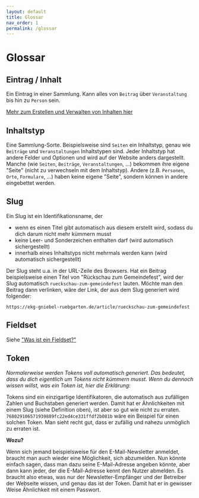 ```yaml
---
layout: default
title: Glossar
nav_order: 1
permalink: /glossar
---
```


# Glossar

## Eintrag / Inhalt
Ein Eintrag in einer Sammlung. Kann alles von `Beitrag` über `Veranstaltung` bis hin zu `Person` sein.

[Mehr zum Erstellen und Verwalten von Inhalten hier](/plugins/wiki/basics/create-and-edit)

## Inhaltstyp
Eine Sammlung-Sorte. Beispielsweise sind `Seiten` ein Inhaltstyp, genau wie `Beiträge` und `Veranstaltungen` Inhaltstypen sind. Jeder Inhaltstyp hat andere Felder und Optionen und wird auf der Website anders dargestellt. Manche (wie `Seiten`, `Beiträge`, `Veranstaltungen`, ...) bekommen ihre eigene "Seite" (nicht zu verwechseln mit dem Inhaltstyp). Andere (z.B. `Personen`, `Orte`, `Formulare`, ...) haben keine eigene "Seite", sondern können in andere eingebettet werden. 

## Slug
Ein Slug ist ein Identifikationsname, der

- wenn es einen Titel gibt automatisch aus diesem erstellt wird, sodass du dich darum nicht mehr kümmern musst
- keine Leer- und Sonderzeichen enthalten darf (wird automatisch sichergestellt)
- innerhalb eines Inhaltstyps nicht mehrmals werden kann (wird automatisch sichergestellt)

Der Slug steht u.a. in der URL-Zeile des Browsers. Hat ein Beitrag beispielsweise einen Titel von "Rückschau zum Gemeindefest", wird der Slug automatisch `rueckschau-zum-gemeindefest` lauten. Möchte man den Beitrag dann verlinken, wäre der Link, der aus dem Slug generiert wird folgender:

`https://ekg-gniebel-ruebgarten.de/article/rueckschau-zum-gemeindefest`

## Fieldset
Siehe ["Was ist ein Fieldset?"](/plugins/wiki/forms/fieldsets)

## Token
*Normalerweise werden Tokens voll automatisch generiert. Das bedeutet, dass du dich eigentlich um Tokens nicht kümmern musst. Wenn du dennoch wissen willst, was ein Token ist, hier die Erklärung:*

Tokens sind ein einzigartige Identifikatoren, die automatisch aus zufälligen Zahlen und Buchstaben generiert werden. Damit hat er Ähnlichkeiten mit einem Slug (siehe Definition oben), ist aber so gut wie nicht zu erraten. `768029106571939889fc22ed4ce331ffdf2b081b` wäre ein Beispiel für einen solchen Token. Man sieht recht gut, dass er zufällig und nahezu unmöglich zu erraten ist.

**Wozu?**

Wenn sich jemand beispielsweise für den E-Mail-Newsletter anmeldet, braucht man auch wieder eine Möglichkeit, sich abzumelden. Nun könnte einfach sagen, dass man dazu seine E-Mail-Adresse angeben könnte, aber dann kann jeder, der die E-Mail-Adresse kennt den Nutzer abmelden. Es braucht also etwas, was nur der Newsletter-Empfänger und der Betreiber der Webseite wissen, und genau das ist der Token. Damit hat er in gewisser Weise Ähnlichkeit mit einem Passwort.

